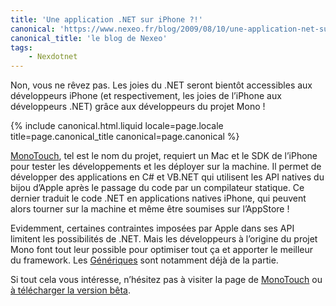 ```yaml
---
title: 'Une application .NET sur iPhone ?!'
canonical: 'https://www.nexeo.fr/blog/2009/08/10/une-application-net-sur-iphone/'
canonical_title: 'le blog de Nexeo'
tags:
    - Nexdotnet
---
```


Non, vous ne rêvez pas. Les joies du .NET seront bientôt accessibles aux
développeurs iPhone (et respectivement, les joies de l’iPhone aux développeurs
.NET) grâce aux développeurs du projet Mono !

<!-- more -->

{% include canonical.html.liquid
    locale=page.locale
    title=page.canonical_title
    canonical=page.canonical
%}

[MonoTouch](http://www.mono-project.com/MonoTouch), tel est le nom du projet,
requiert un Mac et le SDK de l’iPhone pour tester les développements et les
déployer sur la machine. Il permet de développer des applications en C# et
VB.NET qui utilisent les API natives du bijou d’Apple après le passage du code
par un compilateur statique. Ce dernier traduit le code .NET en applications
natives iPhone, qui peuvent alors tourner sur la machine et même être soumises
sur l’AppStore !

Evidemment, certaines contraintes imposées par Apple dans ses API limitent les
possibilités de .NET. Mais les développeurs à l’origine du projet Mono font tout
leur possible pour optimiser tout ça et apporter le meilleur du framework. Les
[Génériques](http://msdn.microsoft.com/fr-fr/library/ms172192.aspx) sont
notamment déjà de la partie.

Si tout cela vous intéresse, n’hésitez pas à visiter la page de
[MonoTouch](http://www.mono-project.com/MonoTouch) ou
[à télécharger la version bêta](http://www.mono-project.com/MonoTouch_Beta).
